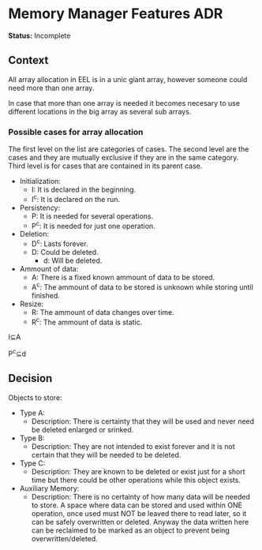 # Memory Manager Features ADR

**Status:** Incomplete

## Context


All array allocation in EEL is in a unic giant array, however someone could need more than one array.

In case that more than one array is needed it becomes necesary to use different locations in the big array as several sub arrays.


### Possible cases for array allocation

The first level on the list are categories of cases. The second level are the cases and they are mutually exclusive if they are in the same category. Third level is for cases that are contained in its parent case.

* Initialization:
    * I: It is declared in the beginning.
    * I<sup>c</sup>: It is declared on the run.
* Persistency:
    * P: It is needed for several operations.
    * P<sup>c</sup>: It is needed for just one operation.
* Deletion:
    * D<sup>c</sup>: Lasts forever.
    * D: Could be deleted.
        * d: Will be deleted.
* Ammount of data:
    * A: There is a fixed known ammount of data to be stored.
    * A<sup>c</sup>: The ammount of data to be stored is unknown while storing until finished.
* Resize:
	* R: The ammount of data changes over time.
	* R<sup>c</sup>: The ammount of data is static.

I⊆A

P<sup>c</sup>⊆d


## Decision
Objects to store:

* Type A:
   * Description:
      There is certainty that they will be used and never need be deleted enlarged or srinked.
* Type B: 
   * Description:
      They are not intended to exist forever and it is not certain that they will be needed to be deleted.
* Type C:
   * Description:
      They are known to be deleted or exist just for a short time but there could be other operations while this object exists.
* Auxiliary Memory:
   * Description:
      There is no certainty of how many data will be needed to store.
      A space where data can be stored and used within ONE operation, once used must NOT be leaved there to read later, so it can be safely overwritten or deleted. Anyway the data written here can be reclaimed to be marked as an object to prevent being overwritten/deleted.   
